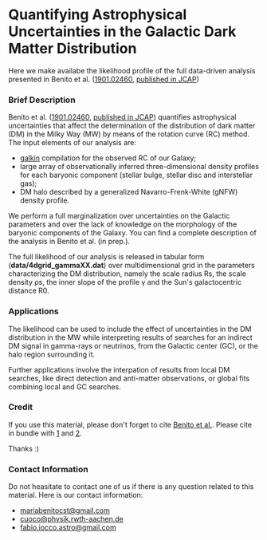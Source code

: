 # Quantifying Astrophysical Uncertainties in the Galactic Dark Matter Distribution 

Here we make availabe the likelihood profile of the full data-driven analysis presented in Benito et al. ([1901.02460](https://arxiv.org/abs/1901.02460), [published in JCAP](https://doi.org/10.1088/1475-7516/2019/03/033))

### Brief Description

Benito et al. ([1901.02460](https://arxiv.org/abs/1901.02460), [published in JCAP](https://doi.org/10.1088/1475-7516/2019/03/033)) quantifies astrophysical uncertainties that affect the determination of the distribution of dark matter (DM) in the Milky Way (MW) by means of the rotation curve (RC) method.
The input elements of our analysis are:
* [galkin](https://github.com/galkintool/galkin) compilation for the observed RC of our Galaxy;
* large array of observationally inferred three-dimensional density profiles for each baryonic component (stellar bulge, stellar disc and interstellar gas);
* DM halo described by a generalized Navarro-Frenk-White (gNFW) density profile.

We perform a full marginalization over uncertainties on the Galactic parameters and over the lack of knowledge on the morphology of the baryonic components of the Galaxy. You can find a complete description of the analysis in Benito et al. (in prep.).


The full likelihood of our analysis is released in tabular form (**data/4dgrid_gammaXX.dat**) over multidimensional grid in the parameters characterizing the DM distribution, namely the scale radius Rs, the scale density ρs, the inner slope of the profile γ and the Sun's galactocentric distance R0.

### Applications

The likelihood can be used to include the effect of uncertainties in the DM distribution in the MW while interpreting results of searches for an indirect DM signal in gamma-rays or neutrinos, from the Galactic center (GC), or the halo region surrounding it.

Further applications involve the interpation of results from local DM searches, like direct detection and anti-matter observations, or global fits combining local and GC searches.

### Credit

If you use this material, please don't forget to cite [Benito et al.](https://doi.org/10.1088/1475-7516/2019/03/033). Please cite in bundle with [1](https://iopscience.iop.org/article/10.1088/1475-7516/2015/12/001) and [2](https://iopscience.iop.org/article/10.1088/1475-7516/2018/06/E01). 

Thanks :)

### Contact Information

Do not heasitate to contact one of us if there is any question related to this material. 
Here is our contact information:
* mariabenitocst@gmail.com
* cuoco@physik.rwth-aachen.de
* fabio.iocco.astro@gmail.com
